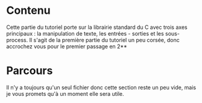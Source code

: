 #                                    Contenu

Cette partie du tutoriel porte sur la librairie standard du C avec trois axes
principaux : la manipulation de texte, les entrées - sorties et les sous-
process. Il s'agit de la première partie du tutoriel un peu corsée, donc
accrochez vous pour le premier passage en 2**


#                                   Parcours

Il n'y a toujours qu'un seul fichier donc cette section reste un peu vide, mais
je vous promets qu'à un moment elle sera utile.
